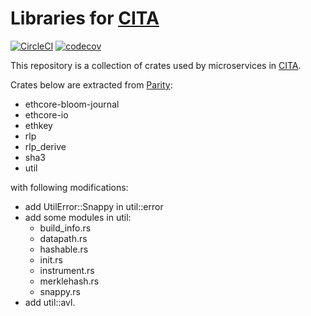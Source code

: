 # Libraries for [CITA](https://github.com/cryptape/cita)

[![CircleCI](https://circleci.com/gh/cryptape/cita-common/tree/develop.svg?style=svg)](https://circleci.com/gh/cryptape/cita-common/tree/develop)
[![codecov](https://codecov.io/gh/cryptape/cita-common/branch/develop/graph/badge.svg)](https://codecov.io/gh/cryptape/cita-common)

This repository is a collection of crates used by microservices in [CITA](https://github.com/cryptape/cita).

Crates below are extracted from [Parity](https://github.com/paritytech/parity):

- ethcore-bloom-journal
- ethcore-io
- ethkey
- rlp
- rlp_derive
- sha3
- util

with following modifications:

- add UtilError::Snappy in util::error
- add some modules in util:
    - build_info.rs
    - datapath.rs
    - hashable.rs
    - init.rs
    - instrument.rs
    - merklehash.rs
    - snappy.rs
- add util::avl.
